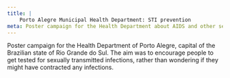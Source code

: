 ```yaml
---
title: |
    Porto Alegre Municipal Health Department: STI prevention
meta: Poster campaign for the Health Department about AIDS and other sexually transmitted diseases.
---
```

Poster campaign for the Health Department of Porto Alegre, capital of the Brazilian state of Rio Grande do Sul. The aim was to encourage people to get tested for sexually transmitted infections, rather than wondering if they might have contracted any infections.